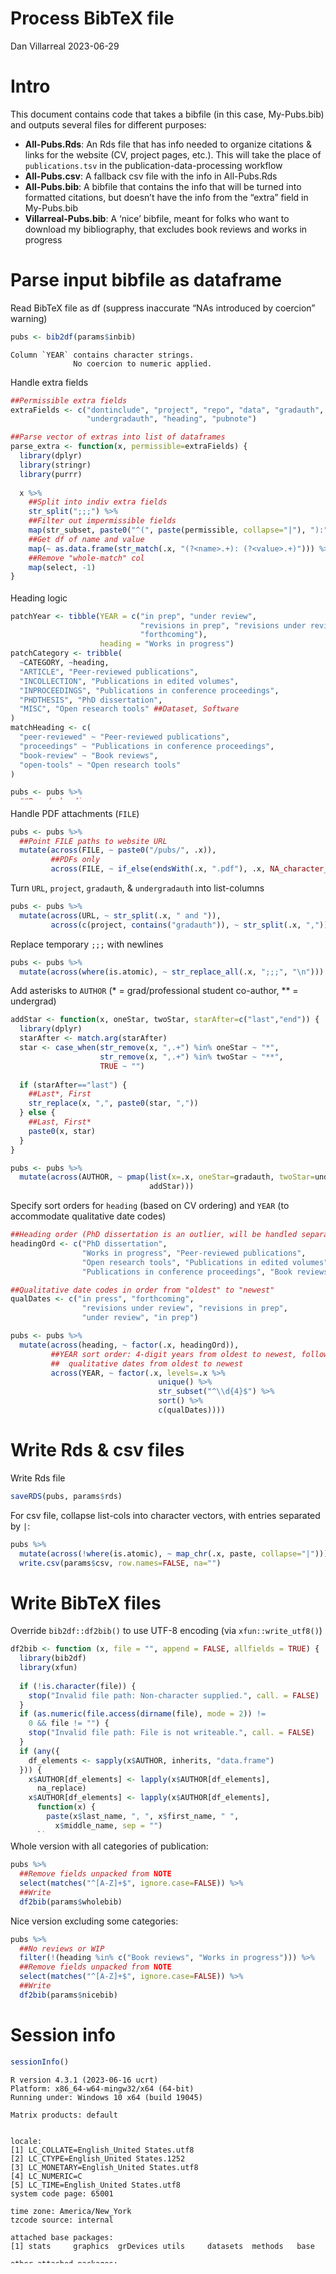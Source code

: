 Process BibTeX file
================
Dan Villarreal
2023-06-29

<style type="text/css">
/* Add scrollbars to long R input/output blocks */
pre {
  max-height: 300px;
  overflow-y: auto;
}
</style>

# Intro

This document contains code that takes a bibfile (in this case,
My-Pubs.bib) and outputs several files for different purposes:

- **All-Pubs.Rds**: An Rds file that has info needed to organize
  citations & links for the website (CV, project pages, etc.). This will
  take the place of `publications.tsv` in the
  publication-data-processing workflow
- **All-Pubs.csv**: A fallback csv file with the info in All-Pubs.Rds
- **All-Pubs.bib**: A bibfile that contains the info that will be turned
  into formatted citations, but doesn’t have the info from the “extra”
  field in My-Pubs.bib
- **Villarreal-Pubs.bib**: A ‘nice’ bibfile, meant for folks who want to
  download my bibliography, that excludes book reviews and works in
  progress

# Parse input bibfile as dataframe

Read BibTeX file as df (suppress inaccurate “NAs introduced by coercion”
warning)

``` r
pubs <- bib2df(params$inbib)
```

    Column `YEAR` contains character strings.
                  No coercion to numeric applied.

Handle extra fields

``` r
##Permissible extra fields
extraFields <- c("dontinclude", "project", "repo", "data", "gradauth", 
                 "undergradauth", "heading", "pubnote")

##Parse vector of extras into list of dataframes
parse_extra <- function(x, permissible=extraFields) {
  library(dplyr)
  library(stringr)
  library(purrr)
  
  x %>% 
    ##Split into indiv extra fields
    str_split(";;;") %>%
    ##Filter out impermissible fields
    map(str_subset, paste0("^(", paste(permissible, collapse="|"), "):")) %>% 
    ##Get df of name and value
    map(~ as.data.frame(str_match(.x, "(?<name>.+): (?<value>.+)"))) %>% 
    ##Remove "whole-match" col
    map(select, -1)
}

##Add extra columns
pubs <- pubs %>% 
  ##Turn NOTE into list-col
  mutate(across(NOTE, parse_extra)) %>% 
  ##Pull out name-value pairs
  unnest(NOTE, keep_empty=TRUE) %>% 
  ##Each field in its own column
  pivot_wider() %>% 
  ##Remove NA column
  select(-"NA")
```

Heading logic

``` r
patchYear <- tibble(YEAR = c("in prep", "under review", 
                             "revisions in prep", "revisions under review", 
                             "forthcoming"),
                    heading = "Works in progress")
patchCategory <- tribble(
  ~CATEGORY, ~heading,
  "ARTICLE", "Peer-reviewed publications",
  "INCOLLECTION", "Publications in edited volumes",
  "INPROCEEDINGS", "Publications in conference proceedings",
  "PHDTHESIS", "PhD dissertation",
  "MISC", "Open research tools" ##Dataset, Software
)
matchHeading <- c(
  "peer-reviewed" ~ "Peer-reviewed publications",
  "proceedings" ~ "Publications in conference proceedings",
  "book-review" ~ "Book reviews",
  "open-tools" ~ "Open research tools"
)

pubs <- pubs %>% 
  ##Recode heading
  mutate(across(heading, ~ case_match(.x, !!!matchHeading, .default=.x))) %>% 
  ##Patch based on YEAR first, then CATEGORY
  rows_patch(patchYear, "YEAR", unmatched="ignore") %>% 
  rows_patch(patchCategory, "CATEGORY", unmatched="error")
```

Handle PDF attachments (`FILE`)

``` r
pubs <- pubs %>% 
  ##Point FILE paths to website URL
  mutate(across(FILE, ~ paste0("/pubs/", .x)),
         ##PDFs only
         across(FILE, ~ if_else(endsWith(.x, ".pdf"), .x, NA_character_)))
```

Turn `URL`, `project`, `gradauth`, & `undergradauth` into list-columns

``` r
pubs <- pubs %>% 
  mutate(across(URL, ~ str_split(.x, " and ")),
         across(c(project, contains("gradauth")), ~ str_split(.x, ",")))
```

Replace temporary `;;;` with newlines

``` r
pubs <- pubs %>% 
  mutate(across(where(is.atomic), ~ str_replace_all(.x, ";;;", "\n")))
```

Add asterisks to `AUTHOR` (\* = grad/professional student co-author,
\*\* = undergrad)

``` r
addStar <- function(x, oneStar, twoStar, starAfter=c("last","end")) {
  library(dplyr)
  starAfter <- match.arg(starAfter)
  star <- case_when(str_remove(x, ",.+") %in% oneStar ~ "*",
                    str_remove(x, ",.+") %in% twoStar ~ "**",
                    TRUE ~ "")
  
  if (starAfter=="last") {
    ##Last*, First
    str_replace(x, ",", paste0(star, ","))
  } else {
    ##Last, First*
    paste0(x, star)
  }
}

pubs <- pubs %>%
  mutate(across(AUTHOR, ~ pmap(list(x=.x, oneStar=gradauth, twoStar=undergradauth),
                               addStar)))
```

Specify sort orders for `heading` (based on CV ordering) and `YEAR` (to
accommodate qualitative date codes)

``` r
##Heading order (PhD dissertation is an outlier, will be handled separately)
headingOrd <- c("PhD dissertation",
                "Works in progress", "Peer-reviewed publications", 
                "Open research tools", "Publications in edited volumes", 
                "Publications in conference proceedings", "Book reviews")

##Qualitative date codes in order from "oldest" to "newest"
qualDates <- c("in press", "forthcoming", 
                "revisions under review", "revisions in prep", 
                "under review", "in prep")

pubs <- pubs %>% 
  mutate(across(heading, ~ factor(.x, headingOrd)),
         ##YEAR sort order: 4-digit years from oldest to newest, followed by
         ##  qualitative dates from oldest to newest
         across(YEAR, ~ factor(.x, levels=.x %>% 
                                 unique() %>% 
                                 str_subset("^\\d{4}$") %>% 
                                 sort() %>% 
                                 c(qualDates))))
```

# Write Rds & csv files

Write Rds file

``` r
saveRDS(pubs, params$rds)
```

For csv file, collapse list-cols into character vectors, with entries
separated by `|`:

``` r
pubs %>% 
  mutate(across(!where(is.atomic), ~ map_chr(.x, paste, collapse="|"))) %>% 
  write.csv(params$csv, row.names=FALSE, na="")
```

# Write BibTeX files

Override `bib2df::df2bib()` to use UTF-8 encoding (via
`xfun::write_utf8()`)

``` r
df2bib <- function (x, file = "", append = FALSE, allfields = TRUE) {
  library(bib2df)
  library(xfun)
  
  if (!is.character(file)) {
    stop("Invalid file path: Non-character supplied.", call. = FALSE)
  }
  if (as.numeric(file.access(dirname(file), mode = 2)) != 
    0 && file != "") {
    stop("Invalid file path: File is not writeable.", call. = FALSE)
  }
  if (any({
    df_elements <- sapply(x$AUTHOR, inherits, "data.frame")
  })) {
    x$AUTHOR[df_elements] <- lapply(x$AUTHOR[df_elements], 
      na_replace)
    x$AUTHOR[df_elements] <- lapply(x$AUTHOR[df_elements], 
      function(x) {
        paste(x$last_name, ", ", x$first_name, " ", 
          x$middle_name, sep = "")
      })
    x$AUTHOR[df_elements] <- lapply(x$AUTHOR[df_elements], 
      trimws)
  }
  names(x) <- toupper(names(x))
  fields <- lapply(seq_len(nrow(x)), function(r) {
    rowfields <- rep(list(character(0)), ncol(x))
    names(rowfields) <- names(x)
    for (i in seq_along(rowfields)) {
      f <- x[[i]][r]
      if (is.list(f)) {
        f <- unlist(f)
      }
      rowfields[[i]] <- if (!length(f) | any(is.na(f))) {
        character(0L)
      }
      else if (names(x)[i] %in% c("AUTHOR", "EDITOR")) {
        paste(f, collapse = " and ")
      }
      else {
        paste0(f, collapse = ", ")
      }
    }
    rowfields <- rowfields[lengths(rowfields) > 0]
    rowfields <- rowfields[!names(rowfields) %in% c("CATEGORY", 
      "BIBTEXKEY")]
    if (allfields) {
      paste0("  ", names(rowfields), " = {", unname(unlist(rowfields)), 
        "}", collapse = ",\n")
    }
    else {
      paste0("  ", names(rowfields[nzchar(rowfields)]), 
        " = {", unname(unlist(rowfields[nzchar(rowfields)])), 
        "}", collapse = ",\n")
    }
  })
  write_utf8(paste0("@", bib2df:::capitalize(x$CATEGORY), "{", x$BIBTEXKEY, 
    ",\n", unlist(fields), "\n}\n", collapse = "\n\n"), 
    con = file)
  invisible(file)
}
```

Whole version with all categories of publication:

``` r
pubs %>% 
  ##Remove fields unpacked from NOTE
  select(matches("^[A-Z]+$", ignore.case=FALSE)) %>% 
  ##Write
  df2bib(params$wholebib)
```

Nice version excluding some categories:

``` r
pubs %>% 
  ##No reviews or WIP
  filter(!(heading %in% c("Book reviews", "Works in progress"))) %>%
  ##Remove fields unpacked from NOTE
  select(matches("^[A-Z]+$", ignore.case=FALSE)) %>% 
  ##Write
  df2bib(params$nicebib)
```

# Session info

``` r
sessionInfo()
```

    R version 4.3.1 (2023-06-16 ucrt)
    Platform: x86_64-w64-mingw32/x64 (64-bit)
    Running under: Windows 10 x64 (build 19045)

    Matrix products: default


    locale:
    [1] LC_COLLATE=English_United States.utf8 
    [2] LC_CTYPE=English_United States.1252   
    [3] LC_MONETARY=English_United States.utf8
    [4] LC_NUMERIC=C                          
    [5] LC_TIME=English_United States.utf8    
    system code page: 65001

    time zone: America/New_York
    tzcode source: internal

    attached base packages:
    [1] stats     graphics  grDevices utils     datasets  methods   base     

    other attached packages:
     [1] xfun_0.39       bib2df_1.1.2.0  lubridate_1.9.2 forcats_1.0.0  
     [5] stringr_1.5.0   dplyr_1.1.2     purrr_1.0.1     readr_2.1.4    
     [9] tidyr_1.3.0     tibble_3.2.1    ggplot2_3.4.2   tidyverse_2.0.0

    loaded via a namespace (and not attached):
     [1] gtable_0.3.3       compiler_4.3.1     Rcpp_1.0.10        tidyselect_1.2.0  
     [5] scales_1.2.1       yaml_2.3.7         fastmap_1.1.1      R6_2.5.1          
     [9] generics_0.1.3     knitr_1.43         munsell_0.5.0      pillar_1.9.0      
    [13] tzdb_0.4.0         rlang_1.1.1        utf8_1.2.3         stringi_1.7.12    
    [17] timechange_0.2.0   cli_3.6.1          withr_2.5.0        magrittr_2.0.3    
    [21] digest_0.6.31      grid_4.3.1         rstudioapi_0.14    hms_1.1.3         
    [25] lifecycle_1.0.3    vctrs_0.6.3        humaniformat_0.6.0 evaluate_0.21     
    [29] glue_1.6.2         fansi_1.0.4        colorspace_2.1-0   httr_1.4.6        
    [33] rmarkdown_2.22     tools_4.3.1        pkgconfig_2.0.3    htmltools_0.5.5   
